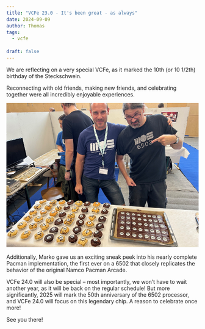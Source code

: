 ```yaml
---
title: "VCFe 23.0 - It's been great - as always"
date: 2024-09-09
author: Thomas
tags:
  - vcfe
  
draft: false
---
```


We are reflecting on a very special VCFe, as it marked the 10th (or 10 1/2th) birthday of the Steckschwein.

Reconnecting with old friends, making new friends, and celebrating together were all incredibly enjoyable experiences.

![Marko and Thomas presenting the 12 cycle muffin NOP-slide](team_nop_cake.png "Marko and Thomas presenting the 12 cycle muffin NOP-slide")

Additionally, Marko gave us an exciting sneak peek into his nearly complete Pacman implementation, the first ever on a 6502 that closely replicates the behavior of the original Namco Pacman Arcade.

VCFe 24.0 will also be special – most importantly, we won’t have to wait another year, as it will be back on the regular schedule! But more significantly, 2025 will mark the 50th anniversary of the 6502 processor, and VCFe 24.0 will focus on this legendary chip. A reason to celebrate once more!

See you there!
